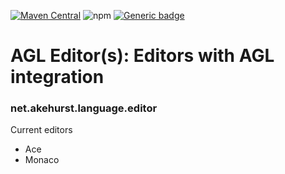 <!--
[![Build Status](https://travis-ci.org/dhakehurst/net.akehurst.language.editor.svg?branch=master)](https://travisci.org/dhakehurst/net.akehurst.language.editor)
-->
[![Maven Central](https://maven-badges.herokuapp.com/maven-central/net.akehurst.language.editor/agl-editor-common/badge.svg?gav=true)](https://maven-badges.herokuapp.com/maven-central/net.akehurst.language.editor/agl-editor-common)
![npm](https://img.shields.io/npm/v/net.akehurst.language.editor-agl-editor-ace)
[![Generic badge](https://img.shields.io/badge/Kotlin-1.5.30--RC-green)](https://kotlinlang.org/)

# AGL Editor(s): Editors with AGL integration
### net.akehurst.language.editor

Current editors
- Ace
- Monaco
